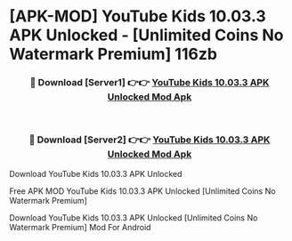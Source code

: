 # [APK-MOD] YouTube Kids 10.03.3 APK Unlocked - [Unlimited Coins No Watermark Premium] 116zb



<div align="center">
<h3>🔴 Download [Server1] 👉👉 <a href="https://momento.my/?title=YouTube_Kids_10.03.3_APK_Unlocked">YouTube Kids 10.03.3 APK Unlocked Mod Apk</a></h3><br>

<h3>🔴 Download [Server2] 👉👉 <a href="https://momento.my/?title=YouTube_Kids_10.03.3_APK_Unlocked">YouTube Kids 10.03.3 APK Unlocked Mod Apk</a></h3>
</div>



Download YouTube Kids 10.03.3 APK Unlocked 

Free APK MOD YouTube Kids 10.03.3 APK Unlocked [Unlimited Coins No Watermark Premium]

Download YouTube Kids 10.03.3 APK Unlocked [Unlimited Coins No Watermark Premium] Mod For Android
